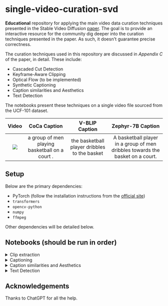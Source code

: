 # single-video-curation-svd

**Educational** repository for applying the main video data curation techniques presented in the Stable Video Diffusion [paper](https://arxiv.org/abs/2311.15127). The goal is to provide an interactive resource for the community dig deeper into the curation techniques presented in the paper. As such, it doesn't guarantee precise correctness. 

The curation techniques used in this repository are discussed in _Appendix C_ of the paper, in detail. These include:

* Cascaded Cut Detection
* Keyframe-Aware Clipping
* Optical Flow (to be implemented)
* Synthetic Captioning
* Caption similarities and Aesthetics
* Text Detection

The notebooks present these techniques on a single video file sourced from the UCF-101 dataset. 

| **Video** | **CoCa Caption** | **V-BLIP Caption** | **Zephyr-7B Caption** |
|:------------:|:-----:|:------------:|:-----:|
|  ![](https://huggingface.co/datasets/sayakpaul/sample-datasets/resolve/main/Basketball.gif) |  a group of men playing basketball on a court .  | the basketball player dribbles to the basket | A basketball player in a group of men dribbles towards the basket on a court. |

## Setup 

Below are the primary dependencies:

* PyTorch (follow the installation instructions from the [official site](https://pytorch.org/))
* `transformers`
* `opencv-python`
* `numpy`
* `ffmpeg`

Other dependencies will be detailed below.

## Notebooks (should be run in order)

<details>
<summary>Clip extraction</summary>

Refer to the `video_preprocessing_clip_extraction.ipynb` notebook for this. You'd need to install the `scenedetect` library from here: https://github.com/Breakthrough/PySceneDetect. This shows both cascaded cut detection and keyframe-aware clipping. At the end of the notebook, you should expect to see different clips extracted from the provided video.

</details>

<details>
<summary>Captioning</summary>

`video_preprocessing_captioning.ipynb` presents synthetic captioning from a single video clip. 

This uses three models:

* CoCa (relies on `open_clip`)
* V-BLIP (relies on [EILEV](https://github.com/yukw777/EILEV))
* Zephyr-7B (relies on `transformers`)

We had to apply some corrections to `eilev` to make it work. The correction patch can be found [here](./correction_patches/corrections_eilev.patch).

</details>

<details>
<summary>Caption similarities and Aesthetics</summary>

This is straightforward and is implemented in the `video_preprocessing_similarity_aesthetics.ipynb` notebook.

</details>

<details>
<summary>Text Detection</summary>

Refer to the `video_preprocessing_text_detection.ipynb` notebook for this. We use a wrapper library called `craft_text_detector` ([repository](https://github.com/fcakyon/craft-text-detector)) for this as it provides a handy package around the CRAFT text detection model. However, to make it work, we had to do some changes. The patch can be found [here](./correction_patches/corrections_craft.patch).

</details>

## Acknowledgements

Thanks to ChatGPT for all the help.
